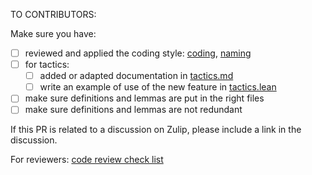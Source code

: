 TO CONTRIBUTORS:

Make sure you have:

 * [ ] reviewed and applied the coding style: [coding](./docs/style.md), [naming](./docs/naming.md)
 * [ ] for tactics:
     * [ ] added or adapted documentation in [tactics.md](./docs/tactics.md)
     * [ ] write an example of use of the new feature in [tactics.lean](./tests/tactics.lean)
  * [ ] make sure definitions and lemmas are put in the right files
  * [ ] make sure definitions and lemmas are not redundant

If this PR is related to a discussion on Zulip, please include a link in the discussion.

For reviewers: [code review check list](./docs/code-review.md)
